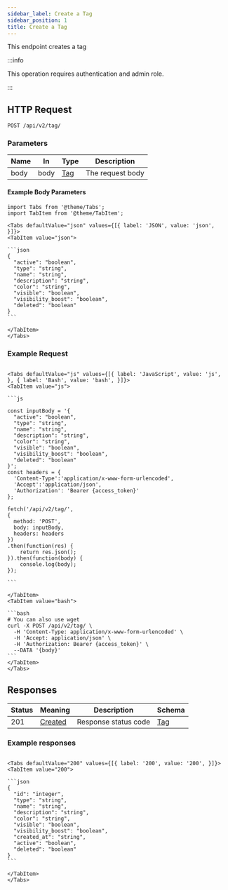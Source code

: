```yaml
---
sidebar_label: Create a Tag
sidebar_position: 1
title: Create a Tag
---
```


This endpoint creates a tag

:::info

This operation requires authentication and admin role.

:::

## HTTP Request

`POST /api/v2/tag/`

### Parameters

| Name | In   | Type                                     | Description      |
|------|------|------------------------------------------|------------------|
| body | body | [Tag](/docs/apireference/v2/schemas/tag) | The request body |

#### Example Body Parameters

````mdx-code-block
import Tabs from '@theme/Tabs';
import TabItem from '@theme/TabItem';

<Tabs defaultValue="json" values={[{ label: 'JSON', value: 'json', }]}>
<TabItem value="json">

```json
{
  "active": "boolean",
  "type": "string",
  "name": "string",
  "description": "string",
  "color": "string",
  "visible": "boolean",
  "visibility_boost": "boolean",
  "deleted": "boolean"
}
```

</TabItem>
</Tabs>
````

### Example Request

````mdx-code-block

<Tabs defaultValue="js" values={[{ label: 'JavaScript', value: 'js', }, { label: 'Bash', value: 'bash', }]}>
<TabItem value="js">

```js

const inputBody = '{
  "active": "boolean",
  "type": "string",
  "name": "string",
  "description": "string",
  "color": "string",
  "visible": "boolean",
  "visibility_boost": "boolean",
  "deleted": "boolean"
}';
const headers = {
  'Content-Type':'application/x-www-form-urlencoded',
  'Accept':'application/json',
  'Authorization': 'Bearer {access_token}'
};

fetch('/api/v2/tag/',
{
  method: 'POST',
  body: inputBody,
  headers: headers
})
.then(function(res) {
    return res.json();
}).then(function(body) {
    console.log(body);
});

```

</TabItem>
<TabItem value="bash">

```bash
# You can also use wget
curl -X POST /api/v2/tag/ \
  -H 'Content-Type: application/x-www-form-urlencoded' \
  -H 'Accept: application/json' \
  -H 'Authorization: Bearer {access_token}' \
  --DATA '{body}'
```
</TabItem>
</Tabs>
````

## Responses

| Status | Meaning                                                      | Description          | Schema                                   |
|--------|--------------------------------------------------------------|----------------------|------------------------------------------|
| 201    | [Created](https://tools.ietf.org/html/rfc7231#section-6.3.2) | Response status code | [Tag](/docs/apireference/v2/schemas/tag) |

### Example responses


````mdx-code-block

<Tabs defaultValue="200" values={[{ label: '200', value: '200', }]}>
<TabItem value="200">

```json
{
  "id": "integer",
  "type": "string",      
  "name": "string",      
  "description": "string",
  "color": "string",
  "visible": "boolean",
  "visibility_boost": "boolean",
  "created_at": "string",
  "active": "boolean",
  "deleted": "boolean"
}
```

</TabItem>
</Tabs>
````




